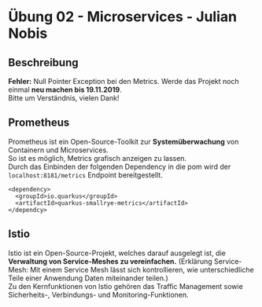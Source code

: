 # Übung 02 - Microservices - Julian Nobis

## Beschreibung

<strong>Fehler:</strong> Null Pointer Exception bei den Metrics. Werde das Projekt noch einmal <strong>neu machen bis 19.11.2019</strong>.<br>Bitte um Verständnis, vielen Dank! 

## Prometheus
Prometheus ist ein Open-Source-Toolkit zur <strong>Systemüberwachung</strong> von Containern und Microservices.<br>So ist es möglich, Metrics grafisch anzeigen zu lassen.<br>
Durch das Einbinden der folgenden Dependency in die pom wird der ````localhost:8181/metrics```` Endpoint bereitgestellt. 
````
<dependency>
  <groupId>io.quarkus</groupId>
  <artifactId>quarkus-smallrye-metrics</artifactId>
</dependcy>
````

## Istio
Istio ist ein Open-Source-Projekt, welches darauf ausgelegt ist, die <strong>Verwaltung von Service-Meshes zu vereinfachen.</strong> 
(Erklärung Service-Mesh: Mit einem Service Mesh lässt sich kontrollieren, wie unterschiedliche Teile einer Anwendung Daten miteinander teilen.)
<br>Zu den Kernfunktionen von Istio gehören das Traffic Management sowie Sicherheits-, Verbindungs- und Monitoring-Funktionen.

